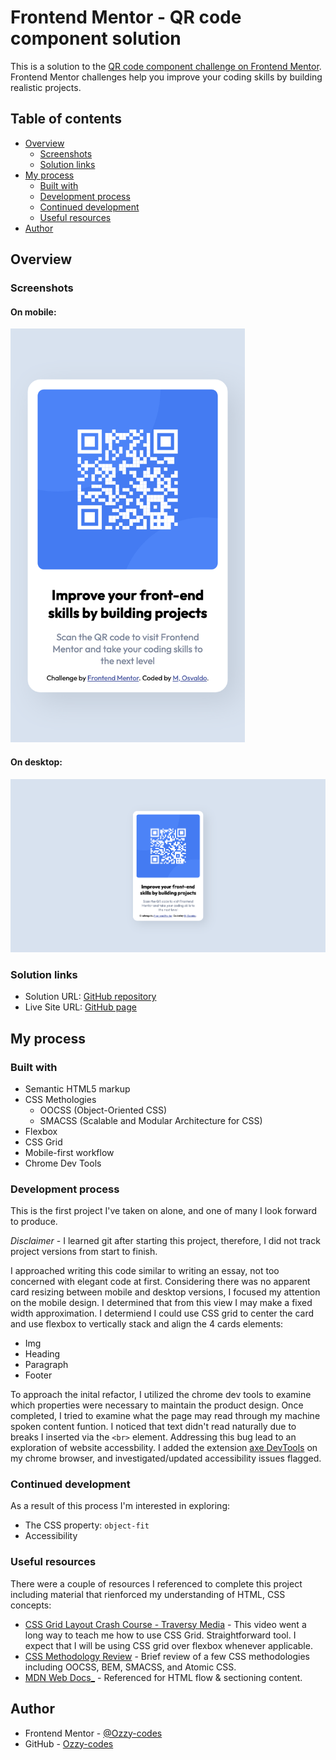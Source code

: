 # Frontend Mentor - QR code component solution

This is a solution to the [QR code component challenge on Frontend Mentor](https://www.frontendmentor.io/challenges/qr-code-component-iux_sIO_H). Frontend Mentor challenges help you improve your coding skills by building realistic projects. 

## Table of contents

- [Overview](#overview)
  - [Screenshots](#screenshots)
  - [Solution links](#solution-links)
- [My process](#my-process)
  - [Built with](#built-with)
  - [Development process](#development-process)
  - [Continued development](#continued-development)
  - [Useful resources](#useful-resources)
- [Author](#author)

## Overview

### Screenshots
#### On mobile: 

<img src='./screenshots/frontendQRCodeMobile.png' width='375' alt='frontend Mentor QR code Mobile Version'>

#### On desktop:

<img src='./screenshots/frontendQRCodeDesktop.png' width='1400' alt='frontend Mentor QR code Desktop Version'>

### Solution links

- Solution URL: [GitHub repository](https://github.com/Ozzy-codes/frontendMentor-qrCode)
- Live Site URL: [GitHub page](https://ozzy-codes.github.io/frontendMentor-qrCode/)

## My process

### Built with

- Semantic HTML5 markup
- CSS Methologies
  - OOCSS (Object-Oriented CSS)
  - SMACSS (Scalable and Modular Architecture for CSS)
- Flexbox
- CSS Grid
- Mobile-first workflow
- Chrome Dev Tools 

### Development process

This is the first project I've taken on alone, and one of many I look forward to produce.

*Disclaimer* - I learned git after starting this project, therefore, I did not track project versions from start to finish.  

I approached writing this code similar to writing an essay, not too concerned with elegant code at first. Considering there was no  apparent card resizing between mobile and desktop versions, I focused my attention on the mobile design. I determined that from this view I may make a fixed width approximation. I determiend I could use CSS grid to center the card and use flexbox to vertically stack and align the 4 cards elements:  
- Img
- Heading
- Paragraph
- Footer

To approach the inital refactor, I utilized the chrome dev tools to examine which properties were necessary to maintain the product design.
Once completed, I tried to examine what the page may read through my machine spoken content funtion. I noticed that text didn't read naturally due to breaks I inserted via the `<br>` element. Addressing this bug lead to an exploration of website accessbility. I added the extension [axe DevTools](https://www.deque.com/axe-devtools-accessibility-testing/?utm_term=axe%20devtools&utm_campaign=Search+-+axe+DevTools+-+Branded&utm_source=adwords&utm_medium=ppc&hsa_src=g&hsa_ad=537243498130&hsa_tgt=kwd-976060112777&hsa_mt=e&hsa_ver=3&hsa_acc=7854167720&hsa_kw=axe%20devtools&hsa_grp=122011560647&hsa_cam=12428499999&hsa_net=adwords&gclid=CjwKCAjwq-WgBhBMEiwAzKSH6INRsPMJCzaDcQh1bivTQGEfWFI8Y1zjwyqlpi2vj9mgQcnCogoYVRoCKvAQAvD_BwE) on my chrome browser, and investigated/updated accessibility issues flagged.

### Continued development

As a result of this process I'm interested in exploring: 
- The CSS property: `object-fit`
- Accessibility 

### Useful resources

There were a couple of resources I referenced to complete this project including material that rienforced my understanding of HTML, CSS concepts: 
- [CSS Grid Layout Crash Course - Traversy Media](https://www.youtube.com/watch?v=jV8B24rSN5o) - This video went a long way to teach me how to use CSS Grid. Straightforward tool. I expect that I will be using CSS grid over flexbox whenever applicable. 
- [CSS Methodology Review](https://www.creativebloq.com/features/a-web-designers-guide-to-css-methodologies#section-acss) - Brief review of a few CSS methodologies including OOCSS, BEM, SMACSS, and Atomic CSS. 
- [MDN Web Docs_](https://developer.mozilla.org/en-US/docs/Web/HTML/Content_categories#main_content_categories) - Referenced for HTML flow & sectioning content. 

## Author

- Frontend Mentor - [@Ozzy-codes](https://www.frontendmentor.io/profile/Ozzy-codes)
- GitHub - [Ozzy-codes](https://github.com/Ozzy-codes)
